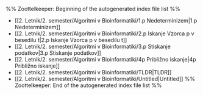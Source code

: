 %% Zoottelkeeper: Beginning of the autogenerated index file list  %%
-  [[2. Letnik/2. semester/Algoritmi v Bioinformatiki/1.p Nedeterminizem|1.p Nedeterminizem]]
-  [[2. Letnik/2. semester/Algoritmi v Bioinformatiki/2.p Iskanje Vzorca p v besedilu t|2.p Iskanje Vzorca p v besedilu t]]
-  [[2. Letnik/2. semester/Algoritmi v Bioinformatiki/3.p Stiskanje podatkov|3.p Stiskanje podatkov]]
-  [[2. Letnik/2. semester/Algoritmi v Bioinformatiki/4p Približno iskanje|4p Približno iskanje]]
-  [[2. Letnik/2. semester/Algoritmi v Bioinformatiki/TLDR|TLDR]]
-  [[2. Letnik/2. semester/Algoritmi v Bioinformatiki/Untitled|Untitled]]
%% Zoottelkeeper: End of the autogenerated index file list  %%
